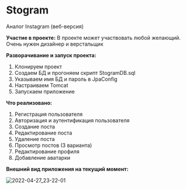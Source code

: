 # Stogram
Аналог Instagram (веб-версия)

**Участие в проекте:**
В проекте может участвовать любой желающий. Очень нужен дизайнер и верстальщик

**Разворачивание и запуск проекта:**
1. Клонируем проект
2. Создаем БД и прогоняем скрипт StogramDB.sql
3. Указываем имя БД и пароль в JpaConfig
4. Настраиваем Tomcat
5. Запускаем приложение

**Что реализовано:**
1. Регистрация пользователя
2. Авторизация и аутентификация пользователя
3. Создание поста
4. Редактирование поста
5. Удаление поста
6. Просмотр постов (3 варианта)
7. Редактирование профиля
8. Добавление аватарки

**Внешний вид приложения на текущий момент:**

![2022-04-27_23-22-01](https://user-images.githubusercontent.com/15989675/165627334-3bce6d39-34c3-43bf-a693-267128c198cc.jpg)
